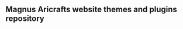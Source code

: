 Magnus Aricrafts website themes and plugins repository
------------------------------------------------------



